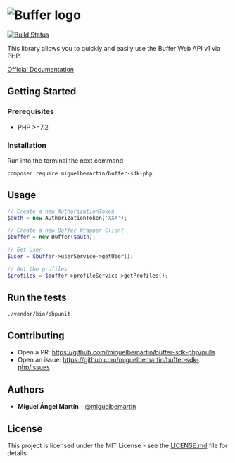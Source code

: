# ![Buffer logo](https://buffer.com/images/buffer-logo.svg)

[![Build Status](https://travis-ci.org/miguelbemartin/buffer-sdk-php.svg?branch=master)](https://travis-ci.org/miguelbemartin/buffer-sdk-php)

This library allows you to quickly and easily use the Buffer Web API v1 via PHP.

[Official Documentation](https://buffer.com/developers)


## Getting Started

### Prerequisites
- PHP >=7.2

### Installation
Run into the terminal the next command

```
composer require miguelbemartin/buffer-sdk-php
```

## Usage

```php
// Create a new AuthorizationToken
$auth = new AuthorizationToken('XXX');

// Create a new Buffer Wrapper Client
$buffer = new Buffer($auth);

// Get User
$user = $buffer->userService->getUser();

// Get the profiles
$profiles = $buffer->profileService->getProfiles();
```

## Run the tests

```
./vendor/bin/phpunit
```

## Contributing
* Open a PR: https://github.com/miguelbemartin/buffer-sdk-php/pulls
* Open an issue: https://github.com/miguelbemartin/buffer-sdk-php/issues

## Authors
* **Miguel Ángel Martín** - [@miguelbemartin](https://twitter.com/miguelbemartin)

## License
This project is licensed under the MIT License - see the [LICENSE.md](LICENSE.md) file for details
